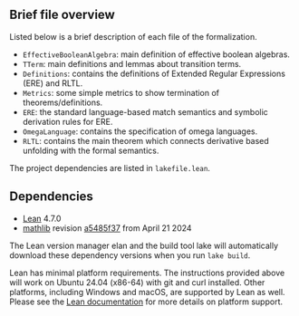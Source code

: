 ## Brief file overview

Listed below is a brief description of each file of the formalization.

- `EffectiveBooleanAlgebra`: main definition of effective boolean algebras. 
- `TTerm`: main definitions and lemmas about transition terms.
- `Definitions`: contains the definitions of Extended Regular Expressions (ERE) and RLTL.
- `Metrics`: some simple metrics to show termination of theorems/definitions.
- `ERE`: the standard language-based match semantics and symbolic derivation rules for ERE.
- `OmegaLanguage`: contains the specification of omega languages.
- `RLTL`: contains the main theorem which connects derivative based unfolding with the formal semantics.

The project dependencies are listed in `lakefile.lean`.

## Dependencies

 - [Lean](https://lean-lang.org/) 4.7.0
 - [mathlib](https://github.com/leanprover-community/mathlib4/) revision [a5485f37](https://github.com/leanprover-community/mathlib4/tree/a5485f370ebd36f0c873820b1717d3d03b43b35e) from April 21 2024

The Lean version manager elan and the build tool lake will automatically download these dependency versions when you run `lake build`.

Lean has minimal platform requirements.  The instructions provided above will work on Ubuntu 24.04 (x86-64) with git and curl installed.  Other platforms, including Windows and macOS, are supported by Lean as well.  Please see the [Lean documentation](https://lean-lang.org/lean4/doc/setup.html) for more details on platform support.
